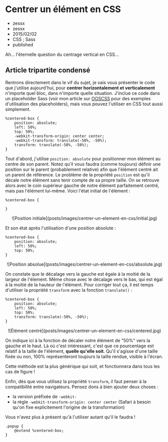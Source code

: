 # Centrer un élément en CSS
- zessx
- zessx
- 2015/02/02
- CSS ; Sass
- published

Ah... l'éternelle question du centrage vertical en CSS...

## Article tripartite condensé

Rentrons directement dans le vif du sujet, je vais vous présenter le code que j'utilise aujourd'hui, pour **centrer horizontalement et verticalement** n'importe quel bloc, dans n'importe quelle situation. J'inclue ce code dans un placeholder Sass (voir mon article sur [OOSCSS](http://blog.smarchal.com/oocss-et-ooscss) pour des exemples d'utilisation des placeholders), mais vous pouvez l'utiliser en CSS tout aussi simplement.

    %centered-box {
    	position: absolute;
    	left: 50%;
    	top: 50%;
    	-webkit-transform-origin: center center;
    	-webkit-transform: translate(-50%, -50%);
    	transform: translate(-50%, -50%);
    }

Tout d'abord, j'utilise `position: absolute` pour positionner mon élément au centre de son parent. Notez qu'il vous faudra (comme toujours) définir une position sur le parent (probablement relative) afin que l'élément centré ait un parent de référence. Le problème de la propriété `position` est qu'il décale notre élément sans tenir compte de sa propre taille. On se retrouve alors avec le coin supérieur gauche de notre élément parfaitement centré, mais pas l'élément lui-même. Voici l'état initial de l'élément :

	%centered-box {

    }

<center>![Position initiale](posts/images/centrer-un-element-en-css/initial.jpg)</center>

Et son état après l'utilisation d'une position absolute :

	%centered-box {
    	position: absolute;
    	left: 50%;
    	top: 50%;
    }

<center>![Position absolue](posts/images/centrer-un-element-en-css/absolute.jpg)</center>

On constate que le décalage vers la gauche est égale à la moitié de la largeur de l'élement. Même chose avec le décalage vers le bas, qui est égal à la moitié de la hauteur de l'élément. Pour corriger tout ça, il est temps d'utiliser la propriété `transform` avec la fonction `translate()` :

	%centered-box {
    	position: absolute;
    	left: 50%;
    	top: 50%;
    	transform: translate(-50%, -50%);
    }

<center>![Élément centré](posts/images/centrer-un-element-en-css/centered.jpg)</center>

On indique ici à la fonction de décaler notre élément de "50%" vers la gauche et le haut. Là où c'est intéressant, c'est que ce pourcentage est relatif à la taille de l'élément, **quelle qu'elle soit**. Qu'il s'agisse d'une taille fixée ou non, 100% représenteront toujours la taille rendue, visible à l'écran. 

Cette méthode est la plus générique qui soit, et fonctionnera dans tous les cas de figure !

Enfin, dès que vous utilisez la propriété `transform`, il faut penser à la compatibilité entre navigateurs. Pensez dons à bien ajouter deux choses :

- la version préfixée de `-webkit-`
- la règle `-webkit-transform-origin: center center` (Safari à besoin qu'on fixe explicitement l'origine de la transformation)

Vous n'avez plus à présent qu'à l'utiliser autant qu'il le faudra !

	.popup {
		@extend %centered-box;
	}

